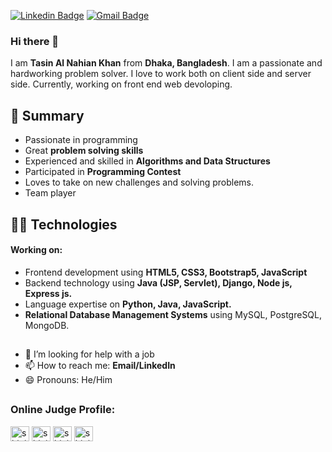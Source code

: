 [![Linkedin Badge](https://img.shields.io/badge/-TasinNahian-blue?style=flat-square&logo=Linkedin&logoColor=white&link=https://www.linkedin.com/in/tasin-nahian-9964bb223/)](https://www.linkedin.com/in/tasin-nahian-9964bb223/)
[![Gmail Badge](https://img.shields.io/badge/-tasin.nahian@gmail.com-c14438?style=flat-square&logo=Gmail&logoColor=white&link=mailto:tasin.nahian@gmail.com)](mailto:tasin.nahian@gmail.com)

### Hi there 👋
I am **Tasin Al Nahian Khan** from **Dhaka, Bangladesh**. I am a passionate and hardworking problem solver. I love to work both on client side and server side. Currently, working on front end web devoloping.


## 📝 Summary
- Passionate in programming
- Great **problem solving skills**
- Experienced and skilled in **Algorithms and Data Structures**
- Participated in **Programming Contest**
- Loves to take on new challenges and solving problems.
- Team player

## 👨‍💻 Technologies
#### Working on:
- Frontend development using **HTML5, CSS3, Bootstrap5, JavaScript**
- Backend technology using **Java (JSP, Servlet),  Django, Node js, Express js.**
- Language expertise on **Python, Java, JavaScript.**
- **Relational Database Management Systems** using MySQL, PostgreSQL, MongoDB.
##
- 🤔 I’m looking for help with a job
- 📫 How to reach me: **Email/LinkedIn**
- 😄 Pronouns: He/Him

##

<h3 align="left">Online Judge Profile:</h3>

<a href="https://codeforces.com/give_your_profile" target="blank"><img align="center" src="https://cdn.jsdelivr.net/npm/simple-icons@3.0.1/icons/codeforces.svg" alt="shining_flash" height="24" width="30" /></a>
<a href="https://www.leetcode.com/give_your_profile" target="blank"><img align="center" src="https://raw.githubusercontent.com/rahuldkjain/github-profile-readme-generator/master/src/images/icons/Social/leet-code.svg" alt="shiningflash" height="24" width="30" /></a> 
<a href="https://www.hackerrank.com/give_your_profile" target="blank"><img align="center" src="https://raw.githubusercontent.com/rahuldkjain/github-profile-readme-generator/master/src/images/icons/Social/hackerrank.svg" alt="shiningflash" height="24" width="30" /></a> 
<a href="https://www.codechef.com/users/give_your_profile" target="blank"><img align="center" src="https://cdn.jsdelivr.net/npm/simple-icons@3.1.0/icons/codechef.svg" alt="shiningflash_" height="24" width="30" /></a> </p>
